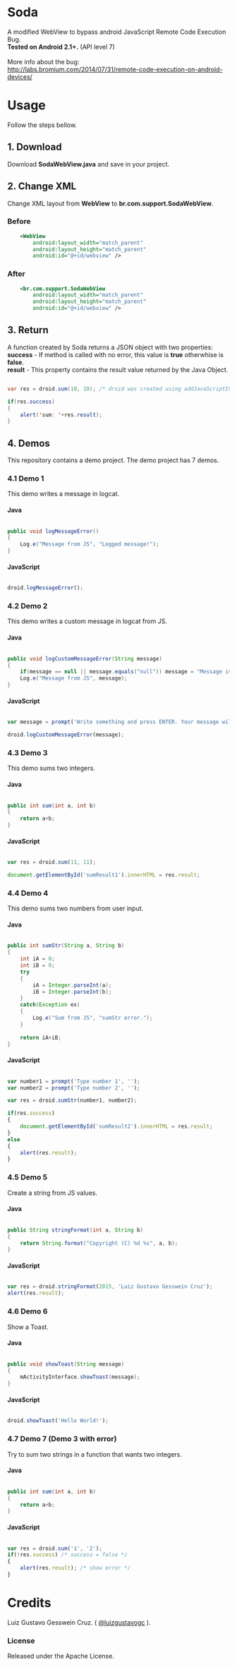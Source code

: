 # Soda
A modified WebView to bypass android JavaScript Remote Code Execution Bug.<br>
**Tested on Android 2.1+.** (API level 7)<br>
<br>
More info about the bug:<br>
http://labs.bromium.com/2014/07/31/remote-code-execution-on-android-devices/


Usage
=====
Follow the steps bellow.

## 1. Download
Download **SodaWebView.java** and save in your project.

## 2. Change XML
Change XML layout from **WebView** to **br.com.support.SodaWebView**.

### Before
```xml
    <WebView
        android:layout_width="match_parent"
        android:layout_height="match_parent"
        android:id="@+id/webview" />
```

### After
```xml
    <br.com.support.SodaWebView
        android:layout_width="match_parent"
        android:layout_height="match_parent"
        android:id="@+id/webview" />
```

## 3. Return
A function created by Soda returns a JSON object with two properties:<br>
**success** - If method is called with no error, this value is **true** otherwhise is **false**.<br>
**result** - This property contains the result value returned by the Java Object.<br>

```java

var res = droid.sum(10, 10); /* droid was created using addJavaScriptInterface */

if(res.success)
{
	alert('sum: '+res.result);
}

```

## 4. Demos
This repository contains a demo project. The demo project has 7 demos.

### 4.1 Demo 1
This demo writes a message in logcat.
#### Java
```java

public void logMessageError()
{
	Log.e("Message from JS", "Logged message!");
}

```
#### JavaScript
```javascript

droid.logMessageError();

```

### 4.2 Demo 2
This demo writes a custom message in logcat from JS.
#### Java
```java

public void logCustomMessageError(String message)
{
	if(message == null || message.equals("null")) message = "Message is empty! Using default: Hello World!";
	Log.e("Message from JS", message);
}

```
#### JavaScript
```javascript

var message = prompt('Write something and press ENTER. Your message will be visible in logcat.', '');

droid.logCustomMessageError(message);

```

### 4.3 Demo 3
This demo sums two integers.
#### Java
```java

public int sum(int a, int b)
{
	return a+b;
}

```
#### JavaScript
```javascript

var res = droid.sum(11, 11);

document.getElementById('sumResult1').innerHTML = res.result;

```


### 4.4 Demo 4
This demo sums two numbers from user input.
#### Java
```java

public int sumStr(String a, String b)
{
	int iA = 0;
	int iB = 0;
	try
	{
		iA = Integer.parseInt(a);
		iB = Integer.parseInt(b);
	}
	catch(Exception ex)
	{
		Log.e("Sum from JS", "sumStr error.");
	}
	
	return iA+iB;
}

```
#### JavaScript
```javascript

var number1 = prompt('Type number 1', '');
var number2 = prompt('Type number 2', '');

var res = droid.sumStr(number1, number2);

if(res.success)
{
	document.getElementById('sumResult2').innerHTML = res.result;
}
else
{
	alert(res.result);
}

```


### 4.5 Demo 5
Create a string from JS values. 
#### Java
```java

public String stringFormat(int a, String b)
{
	return String.format("Copyright (C) %d %s", a, b);
}

```
#### JavaScript
```javascript

var res = droid.stringFormat(2015, 'Luiz Gustavo Gesswein Cruz');
alert(res.result);

```


### 4.6 Demo 6
Show a Toast.
#### Java
```java

public void showToast(String message)
{
	mActivityInterface.showToast(message);
}

```
#### JavaScript
```javascript

droid.showToast('Hello World!');

```



### 4.7 Demo 7 (Demo 3 with error)
Try to sum two strings in a function that wants two integers.
#### Java
```java

public int sum(int a, int b)
{
	return a+b;
}

```
#### JavaScript
```javascript

var res = droid.sum('1', '2');
if(!res.success) /* success = false */
{
	alert(res.result); /* show error */
}

```

Credits
==========
Luiz Gustavo Gesswein Cruz. ( [@luizgustavogc](https://github.com/luizgustavogc) ).

### License
Released under the Apache License.
